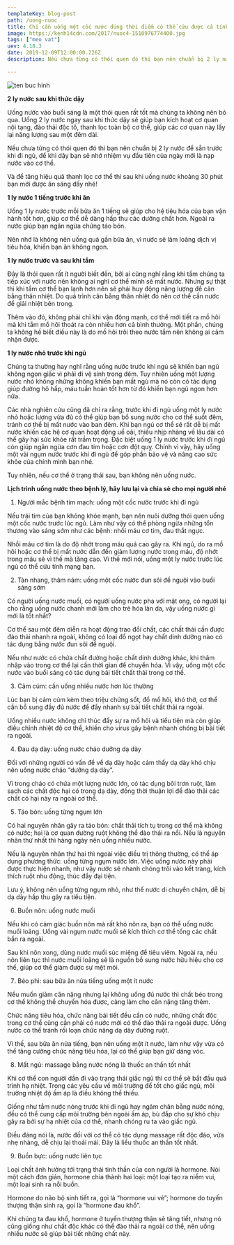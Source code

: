 ```yaml
---
templateKey: blog-post
path: /uong-nuoc
title: Chỉ cần uống một cốc nước đúng thời điểm có thể cứu được cả tính mạng của bạn
image: https://kenh14cdn.com/2017/nuoc4-1510976774400.jpg
tags: ["meo vat"]
uev: 4.18.3
date: 2019-12-09T12:00:00.226Z
description: Nếu chưa từng có thói quen đó thì bạn nên chuẩn bị 2 ly nước để sẵn trước khi đi ngủ, để khi dậy bạn sẽ nhớ nhiệm vụ đầu tiên của ngày mới là nạp nước vào cơ thể.

---
```


![ten buc hinh](https://static.phunugiadinh.vn/wp-content/uploads/2017/05/uong-nuoc-dung-cach-1.jpg "ten buc hinh")

**2 ly nước sau khi thức dậy**

Uống nước vào buổi sáng là một thói quen rất tốt mà chúng ta không nên bỏ qua. Uống 2 ly nước ngay sau khi thức dậy sẽ giúp bạn kích hoạt cơ quan nội tạng, đào thải độc tố, thanh lọc toàn bộ cơ thể, giúp các cơ quan này lấy lại năng lượng sau một đêm dài.

Nếu chưa từng có thói quen đó thì bạn nên chuẩn bị 2 ly nước để sẵn trước khi đi ngủ, để khi dậy bạn sẽ nhớ nhiệm vụ đầu tiên của ngày mới là nạp nước vào cơ thể.

Và để tăng hiệu quả thanh lọc cơ thể thì sau khi uống nước khoảng 30 phút bạn mới được ăn sáng đấy nhé!

**1 ly nước 1 tiếng trước khi ăn**

Uống 1 ly nước trước mỗi bữa ăn 1 tiếng sẽ giúp cho hệ tiêu hóa của bạn vận hành tốt hơn, giúp cơ thể dễ dàng hấp thu các dưỡng chất hơn. Ngoài ra nước giúp bạn ngăn ngừa chứng táo bón.

Nên nhớ là không nên uống quá gần bữa ăn, vì nước sẽ làm loãng dịch vị tiêu hóa, khiến bạn ăn không ngon.

**1 ly nước trước và sau khi tắm**

Đây là thói quen rất ít người biết đến, bởi ai cũng nghĩ rằng khi tắm chúng ta tiếp xúc với nước nên không ai nghĩ cơ thể mình sẽ mất nước. Nhưng sự thật thì khi tắm cơ thể bạn lạnh hơn nên sẽ phải huy động năng lượng để cân bằng thân nhiệt. Do quá trình cân bằng thân nhiệt đó nên cơ thể cần nước để giải nhiệt bên trong.

Thêm vào đó, không phải chỉ khi vận động mạnh, cơ thể mới tiết ra mồ hôi mà khi tắm mồ hôi thoát ra còn nhiều hơn cả bình thường. Một phần, chúng ta không hề biết điều này là do mồ hôi trôi theo nước tắm nên không ai cảm nhận được.

**1 ly nước nhỏ trước khi ngủ**

Chúng ta thường hay nghĩ rằng uống nước trước khi ngủ sẽ khiến bạn ngủ không ngon giấc vì phải đi vệ sinh trong đêm. Tuy nhiên uống một lượng nước nhỏ không những không khiến bạn mất ngủ mà nó còn có tác dụng giúp đường hô hấp, máu tuần hoàn tốt hơn từ đó khiến bạn ngủ ngon hơn nữa.

Các nhà nghiên cứu cũng đã chỉ ra rằng, trước khi đi ngủ uống một ly nước nhỏ hoặc lượng vừa đủ có thể giúp bạn bổ sung nước cho cơ thể suốt đêm, tránh cơ thể bị mất nước vào ban đêm. Khi bạn ngủ cơ thể sẽ rất dễ bị mất nước khiến các hệ cơ quan hoạt động uể oải, thiếu nhịp nhàng về lâu dài có thể gây hại sức khỏe rất trầm trọng. Đặc biệt uống 1 ly nước trước khi đi ngủ còn giúp ngăn ngừa cơn đau tim hoặc cơn đột quỵ. Chính vì vậy, hãy uống một vài ngụm nước trước khi đi ngủ để góp phần bảo vệ và nâng cao sức khỏe của chính mình bạn nhé.

Tuy nhiên, nếu cơ thể ở trạng thái sau, bạn không nên uống nước.

**Lịch trình uống nước theo bệnh lý, hãy lưu lại và chia sẻ cho mọi người nhé**

1. Người mắc bệnh tim mạch: uống một cốc nước trước khi đi ngủ

Nếu trái tim của bạn không khỏe mạnh, bạn nên nuôi dưỡng thói quen uống một cốc nước trước lúc ngủ. Làm như vậy có thể phòng ngừa những tổn thương vào sáng sớm như các bệnh: nhồi máu cơ tim, đau thắt ngực.

Nhồi máu cơ tim là do độ nhớt trong máu quá cao gây ra. Khi ngủ, do ra mồ hôi hoặc cơ thể bị mất nước dẫn đến giảm lượng nước trong máu, độ nhớt trong máu sẽ vì thế mà tăng cao. Vì thế mới nói, uống một ly nước trước lúc ngủ có thể cứu tính mạng bạn.

2. Tàn nhang, thâm nám: uống một cốc nước đun sôi để nguội vào buổi sáng sớm

Có người uống nước muối, có người uống nước pha với mật ong, có người lại cho rằng uống nước chanh mới làm cho trẻ hóa làn da, vậy uống nước gì mới là tốt nhất?

Cơ thể sau một đêm diễn ra hoạt động trao đổi chất, các chất thải cần được đào thải nhanh ra ngoài, không có loại đồ ngọt hay chất dinh dưỡng nào có tác dụng bằng nước đun sôi để nguội.

Nếu như nước có chứa chất đường hoặc chất dinh dưỡng khác, khi thâm nhập vào trong cơ thể lại cần thời gian để chuyển hóa. Vì vậy, uống một cốc nước vào buổi sáng có tác dụng bài tiết chất thải trong cơ thể.

3. Cảm cúm: cần uống nhiều nước hơn lúc thường

Lúc bạn bị cảm cúm kèm theo triệu chứng sốt, đổ mồ hôi, khó thở, cơ thể cần bổ sung đầy đủ nước để đẩy nhanh sự bài tiết chất thải ra ngoài.

Uống nhiều nước không chỉ thúc đẩy sự ra mồ hôi và tiểu tiện mà còn giúp điều chỉnh nhiệt độ cơ thể, khiến cho virus gây bệnh nhanh chóng bị bài tiết ra ngoài.

4. Đau dạ dày: uống nước cháo dưỡng dạ dày

Đối với những người có vấn đề về dạ dày hoặc cảm thấy dạ dày khó chịu nên uống nước cháo “dưỡng dạ dày”.

Vì trong cháo có chứa một lượng nước lớn, có tác dụng bôi trơn ruột, làm sạch các chất độc hại có trong dạ dày, đồng thời thuận lợi để đào thải các chất có hại này ra ngoài cơ thể.

5. Táo bón: uống từng ngụm lớn

Có hai nguyên nhân gây ra táo bón: chất thải tích tụ trong cơ thể mà không có nước; hai là cơ quan đường ruột không thể đào thải ra nổi. Nếu là nguyên nhân thứ nhất thì hàng ngày nên uống nhiều nước.

Nếu là nguyên nhân thứ hai thì ngoài việc điều trị thông thường, có thể áp dụng phương thức: uống từng ngụm nước lớn. Việc uống nước này phải được thực hiện nhanh, như vậy nước sẽ nhanh chóng trôi vào kết tràng, kích thích ruột nhu động, thúc đẩy đại tiện.

Lưu ý, không nên uống từng ngụm nhỏ, như thế nước di chuyển chậm, dễ bị dạ dày hấp thu gây ra tiểu tiện.

6. Buồn nôn: uống nước muối

Nếu khi có cảm giác buồn nôn mà rất khó nôn ra, bạn có thể uống nước muối loãng. Uống vài ngụm nước muối sẽ kích thích cơ thể tống các chất bẩn ra ngoài.

Sau khi nôn xong, dùng nước muối súc miệng để tiêu viêm. Ngoài ra, nếu nôn liên tục thì nước muối loãng sẽ là nguồn bổ sung nước hữu hiệu cho cơ thể, giúp cơ thể giảm được sự mệt mỏi.

7. Béo phì: sau bữa ăn nửa tiếng uống một ít nước

Nếu muốn giảm cân nặng nhưng lại không uống đủ nước thì chất béo trong cơ thể không thể chuyển hóa được, càng làm cho cân nặng tăng thêm.

Chức năng tiêu hóa, chức năng bài tiết đều cần có nước, những chất độc trong cơ thể cũng cần phải có nước mới có thể đào thải ra ngoài được. Uống nước có thể tránh rối loạn chức năng dạ dày đường ruột.

Vì thế, sau bữa ăn nửa tiếng, bạn nên uống một ít nước, làm như vậy vừa có thể tăng cường chức năng tiêu hóa, lại có thể giúp bạn giữ dáng vóc.

8. Mất ngủ: massage bằng nước nóng là thuốc an thần tốt nhất

Khi cơ thể con người dần đi vào trạng thái giấc ngủ thì cơ thể sẽ bắt đầu quá trình hạ nhiệt. Trong các yêu cầu về môi trường để tốt cho giấc ngủ, môi trường nhiệt độ ấm áp là điều không thể thiếu.

Giống như tắm nước nóng trước khi đi ngủ hay ngâm chân bằng nước nóng, đều có thể cung cấp môi trường bên ngoài ấm áp, bù đắp cho sự khó chịu gây ra bởi sự hạ nhiệt của cơ thể, nhanh chóng ru ta vào giấc ngủ.

Điều đáng nói là, nước đối với cơ thể có tác dụng massage rất độc đáo, vừa nhẹ nhàng, dễ chịu lại thoải mái. Đây là liều thuốc an thần tốt nhất.

9. Buồn bực: uống nước liên tục

Loại chất ảnh hưởng tới trạng thái tinh thần của con người là hormone. Nói một cách đơn giản, hormone chia thành hai loại: một loại tạo ra niềm vui, một loại sinh ra nỗi buồn.

Hormone do não bộ sinh tiết ra, gọi là “hormone vui vẻ”; hormone do tuyến thượng thận sinh ra, gọi là “hormone đau khổ”.

Khi chúng ta đau khổ, hormone ở tuyến thượng thận sẽ tăng tiết, nhưng nó cũng giống như chất độc khác có thể đào thải ra ngoài cơ thể, nên uống nhiều nước sẽ giúp bài tiết những chất này.